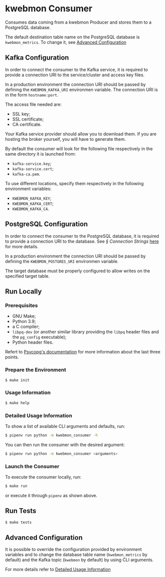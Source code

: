 # kwebmon Consumer

Consumes data coming from a kwebmon Producer and stores them to a PostgreSQL
database.

The default destination table name on the PostgreSQL database is
`kwebmon_metrics`. To change it, see [Advanced
Configuration](#advanced-configuration)

## Kafka Configuration

In order to connect the consumer to the Kafka service, it is required to
provide a connection URI to the service/cluster and access key files.

In a production environment the connection URI should be passed by defining
the `KWEBMON_KAFKA_URI` environmen variable. The connection URI is in the
form `hostname:port`.

The access file needed are:

* SSL key;
* SSL certificate;
* CA certificate.

Your Kafka service provider should allow you to download them. If you are
hosting the broker yourself, you will have to generate them.

By default the consumer will look for the following file respectively in the
same directory it is launched from:

* `kafka-service.key`;
* `kafka-service.cert`;
* `kafka-ca.pem`.

To use different locations, specify them respectively in the following
environment variables:

* `KWEBMON_KAFKA_KEY`;
* `KWEBMON_KAFKA_CERT`;
* `KWEBMON_KAFKA_CA`.

## PostgreSQL Configuration

In order to connect the consumer to the PostgreSQL database, it is required
to provide a connection URI to the database. See _§ Connection Strings_
[here](https://www.postgresql.org/docs/current/libpq-connect.html) for more
details.

In a production environment the connection URI should be passed by defining
the `KWEBMON_POSTGRES_URI` environmen variable.

The target database must be properly configured to allow writes on the
specified target table.

## Run Locally

### Prerequisites

* GNU Make;
* Python 3.9;
* a C compiler;
* `libpq-dev` (or another similar library providing the `libpq` header files
  and the `pg_config` executable);
* Python header files.

Refert to [Psycopg's documentation](https://www.psycopg.org/docs/install.html#build-prerequisites)
for more information about the last three points.

### Prepare the Environment

```sh
$ make init
```

### Usage Information

```sh
$ make help
```

### Detailed Usage Information

To show a list of available CLI arguments and defaults, run:

```sh
$ pipenv run python -m kwebmon_consumer -h
```

You can then run the consumer with the desired argument:

```sh
$ pipenv run python -m kwebmon_consumer <arguments>
```

### Launch the Consumer

To execute the consumer locally, run:

```sh
$ make run
```

or execute it through `pipenv` as shown above.

## Run Tests

```sh
$ make tests
```

## Advanced Configuration

It is possible to override the configuration provided by environment
variables and to change the database table name (`kwebmon_metrics` by
default) and the Kafka topic (`kwebmon` by default) by using CLI arguments.

For more details refer to
[Detailed Usage Information](#detailed-usage-information)
